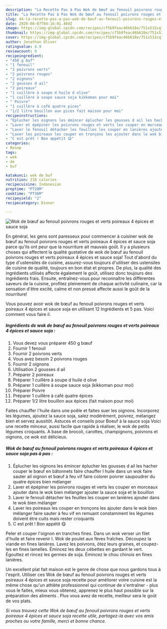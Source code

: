 ```yaml
---
description: "La Recette Pas à Pas Wok de bœuf au fenouil poivrons rouges et verts poireaux 4 épices et sauce soja"
title: "La Recette Pas à Pas Wok de bœuf au fenouil poivrons rouges et verts poireaux 4 épices et sauce soja"
slug: 44-la-recette-pas-a-pas-wok-de-bouf-au-fenouil-poivrons-rouges-et-verts-poireaux-4-epices-et-sauce-soja
date: 2020-08-07T04:16:01.469Z
image: https://img-global.cpcdn.com/recipes/cf5b9feac46b618e/751x532cq70/wok-de-boeuf-au-fenouil-poivrons-rouges-et-verts-poireaux-4-epices-et-sauce-soja-photo-principale-de-la-recette.jpg
thumbnail: https://img-global.cpcdn.com/recipes/cf5b9feac46b618e/751x532cq70/wok-de-boeuf-au-fenouil-poivrons-rouges-et-verts-poireaux-4-epices-et-sauce-soja-photo-principale-de-la-recette.jpg
cover: https://img-global.cpcdn.com/recipes/cf5b9feac46b618e/751x532cq70/wok-de-boeuf-au-fenouil-poivrons-rouges-et-verts-poireaux-4-epices-et-sauce-soja-photo-principale-de-la-recette.jpg
author: Jonathan Oliver
ratingvalue: 4.9
reviewcount: 9
recipeingredient:
- "450 g buf"
- "1 fenouil"
- "2 poivrons verts"
- "2 poivrons rouges"
- "2 oignons"
- "2 gousses d ail"
- "2 poireaux"
- "1 cuillère à soupe d huile d olive"
- "1 cuillère à soupe sauce soja kikkoman pour moi"
- " Poivre"
- "1 cuillère à café quatre pices"
- "1/2 litre bouillon aux pices fait maison pour moi"
recipeinstructions:
- "Éplucher les oignons les émincer éplucher les gousses d ail les hacher couper le bœuf en bâtonnets faire chauffer l huile dans un wok faire sauter ail oignon et bœuf à feu vif faire colorer poivrer saupoudrer du quatre épices bien mélanger"
- "Laver et épépiner les poivrons rouges et verts les couper en morceaux ajouter dans le wok bien mélanger ajouter la sauce soja et le bouillon"
- "Laver le fenouil détacher les feuilles les couper en lanières ajouter dans le wok bien mélanger"
- "Laver les poireaux les couper en tronçons les ajouter dans le wok bien mélanger faire sauter à feu vif en remuant constamment les légumes doivent être cuits mais rester croquants"
- "C est prêt ! Bon appétit 😋"
categories:
- Resep
tags:
- wok
- de
- buf

katakunci: wok de buf 
nutrition: 218 calories
recipecuisine: Indonesian
preptime: "PT20M"
cooktime: "PT36M"
recipeyield: "2"
recipecategory: Dinner

---
```



![Wok de bœuf au fenouil poivrons rouges et verts poireaux 4 épices et sauce soja](https://img-global.cpcdn.com/recipes/cf5b9feac46b618e/751x532cq70/wok-de-boeuf-au-fenouil-poivrons-rouges-et-verts-poireaux-4-epices-et-sauce-soja-photo-principale-de-la-recette.jpg)

En général, les gens sont paresseux pour commencer à cuisiner wok de bœuf au fenouil poivrons rouges et verts poireaux 4 épices et sauce soja parce qu'ils ont peur que la nourriture ait mauvais goût. Il y a plusieurs choses qui affectent la qualité gustative de wok de bœuf au fenouil poivrons rouges et verts poireaux 4 épices et sauce soja! Tout d'abord du type d'ustensiles de cuisine, assurez-vous toujours d'utiliser des ustensiles de cuisine de qualité, toujours en bon état et propres. De plus, la qualité des ingrédients utilisés affecte également le goût, utilisez donc toujours des ingrédients frais. Ensuite, entraînez-vous pour reconnaître les différentes saveurs de la cuisine, profitez pleinement de chaque activité culinaire, car la sensation d'être excité, calme et non pressé affecte aussi le goût de la nourriture!

<!--inarticleads1-->

Vous pouvez avoir wok de bœuf au fenouil poivrons rouges et verts poireaux 4 épices et sauce soja en utilisant 12 Ingrédients et 5 pas. Voici comment vous faire il.

##### Ingrédients de wok de bœuf au fenouil poivrons rouges et verts poireaux 4 épices et sauce soja :

1. Vous devez vous préparer 450 g bœuf
1. Fournir 1 fenouil
1. Fournir 2 poivrons verts
1. Vous avez besoin 2 poivrons rouges
1. Fournir 2 oignons
1. Utilisation 2 gousses d ail
1. Préparer 2 poireaux
1. Préparer 1 cuillère à soupe d huile d olive
1. Préparer 1 cuillère à soupe sauce soja (kikkoman pour moi)
1. Préparer  Poivre
1. Préparer 1 cuillère à café quatre épices
1. Préparer 1/2 litre bouillon aux épices (fait maison pour moi)


Faites chauffer l&#39;huile dans une poêle et faites suer les oignons. Incorporez les légumes, ajoutez la sauce soja, salez modérément, poivrez, mélangez bien et servez aussitôt. Astuces et conseils pour Boeuf à la sauce soja Voici une recette minceur, aussi facile que rapide à réaliser, le wok de petits légumes croquants. A base de brocoli, carottes, champignons, poivrons et oignons, ce wok est délicieux. 

<!--inarticleads2-->

##### Wok de bœuf au fenouil poivrons rouges et verts poireaux 4 épices et sauce soja pas à pas :

1. Éplucher les oignons les émincer éplucher les gousses d ail les hacher couper le bœuf en bâtonnets faire chauffer l huile dans un wok faire sauter ail oignon et bœuf à feu vif faire colorer poivrer saupoudrer du quatre épices bien mélanger
1. Laver et épépiner les poivrons rouges et verts les couper en morceaux ajouter dans le wok bien mélanger ajouter la sauce soja et le bouillon
1. Laver le fenouil détacher les feuilles les couper en lanières ajouter dans le wok bien mélanger
1. Laver les poireaux les couper en tronçons les ajouter dans le wok bien mélanger faire sauter à feu vif en remuant constamment les légumes doivent être cuits mais rester croquants
1. C est prêt ! Bon appétit 😋


Peler et couper l&#39;oignon en tranches fines. Dans un wok verser un filet d&#39;huile et faire revenir l. Wok de poulet aux fèves fraîches. Découpez la viande en fines lanières. Lavez les poivrons, ôtez leurs graines, et coupez-les en fines lamelles. Émincez les deux cébettes en gardant le vert. Égouttez et rincez les germes de soja. Émincez le chou chinois en fines lanières. 

<!--inarticleads1-->

<p>
Un excellent plat fait maison est le genre de chose que nous gardons tous à l'esprit. Utiliser ces Wok de bœuf au fenouil poivrons rouges et verts poireaux 4 épices et sauce soja recette pour améliorer votre cuisine est la même chose qu'un athlète professionnel qui continue de s'entraîner - plus vous le faites, mieux vous obtenez, apprenez le plus haut possible sur la préparation des aliments . Plus vous avez de recette, meilleur sera le goût de vos plats.
</p>

<p>
<i>Si vous trouvez cette Wok de bœuf au fenouil poivrons rouges et verts poireaux 4 épices et sauce soja recette utile, partagez-la avec vos amis proches ou votre famille, merci et bonne chance.</i>
</p>
